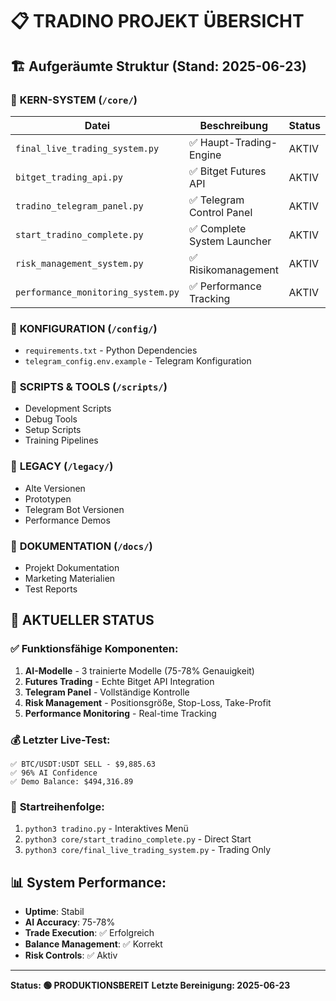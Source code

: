 # 📋 TRADINO PROJEKT ÜBERSICHT

## 🏗️ Aufgeräumte Struktur (Stand: 2025-06-23)

### 📂 **KERN-SYSTEM** (`/core/`)
| Datei | Beschreibung | Status |
|-------|-------------|--------|
| `final_live_trading_system.py` | ✅ Haupt-Trading-Engine | AKTIV |
| `bitget_trading_api.py` | ✅ Bitget Futures API | AKTIV |
| `tradino_telegram_panel.py` | ✅ Telegram Control Panel | AKTIV |
| `start_tradino_complete.py` | ✅ Complete System Launcher | AKTIV |
| `risk_management_system.py` | ✅ Risikomanagement | AKTIV |
| `performance_monitoring_system.py` | ✅ Performance Tracking | AKTIV |

### 📂 **KONFIGURATION** (`/config/`)
- `requirements.txt` - Python Dependencies
- `telegram_config.env.example` - Telegram Konfiguration

### 📂 **SCRIPTS & TOOLS** (`/scripts/`)
- Development Scripts
- Debug Tools
- Setup Scripts
- Training Pipelines

### 📂 **LEGACY** (`/legacy/`)
- Alte Versionen
- Prototypen
- Telegram Bot Versionen
- Performance Demos

### 📂 **DOKUMENTATION** (`/docs/`)
- Projekt Dokumentation
- Marketing Materialien
- Test Reports

## 🚀 **AKTUELLER STATUS**

### ✅ **Funktionsfähige Komponenten:**
1. **AI-Modelle** - 3 trainierte Modelle (75-78% Genauigkeit)
2. **Futures Trading** - Echte Bitget API Integration
3. **Telegram Panel** - Vollständige Kontrolle
4. **Risk Management** - Positionsgröße, Stop-Loss, Take-Profit
5. **Performance Monitoring** - Real-time Tracking

### 💰 **Letzter Live-Test:**
```
✅ BTC/USDT:USDT SELL - $9,885.63
✅ 96% AI Confidence
✅ Demo Balance: $494,316.89
```

### 🎯 **Startreihenfolge:**
1. `python3 tradino.py` - Interaktives Menü
2. `python3 core/start_tradino_complete.py` - Direct Start
3. `python3 core/final_live_trading_system.py` - Trading Only

## 📊 **System Performance:**
- **Uptime**: Stabil
- **AI Accuracy**: 75-78%
- **Trade Execution**: ✅ Erfolgreich
- **Balance Management**: ✅ Korrekt
- **Risk Controls**: ✅ Aktiv

---
**Status: 🟢 PRODUKTIONSBEREIT**
**Letzte Bereinigung: 2025-06-23** 